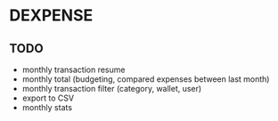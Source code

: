 # DEXPENSE

## TODO
- monthly transaction resume
- monthly total (budgeting, compared expenses between last month)
- monthly transaction filter (category, wallet, user)
- export to CSV
- monthly stats